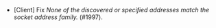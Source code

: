 * [Client] Fix _None of the discovered or specified addresses match the socket address family._ (#1997).


